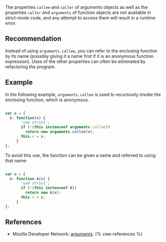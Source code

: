 The properties `callee` and `caller` of arguments objects as well as the properties `caller` and `arguments` of function objects are not available in strict-mode code, and any attempt to access them will result in a runtime error.


## Recommendation
Instead of using `arguments.callee`, you can refer to the enclosing function by its name (possibly giving it a name first if it is an anonymous function expression). Uses of the other properties can often be eliminated by refactoring the program.


## Example
In the following example, `arguments.callee` is used to recursively invoke the enclosing function, which is anonymous.

```javascript

var o = {
  A: function(x) {
       'use strict';
       if (!(this instanceof arguments.callee))
         return new arguments.callee(x);
       this.x = x;
     }
};

```
To avoid this use, the function can be given a name and referred to using that name:

```javascript

var o = {
  A: function A(x) {
       'use strict';
       if (!(this instanceof A))
         return new A(x);
       this.x = x;
     }
};

```

## References
* Mozilla Developer Network: [arguments](https://developer.mozilla.org/en-US/docs/Web/JavaScript/Reference/Functions_and_function_scope/arguments).
{% cwe-references %}
